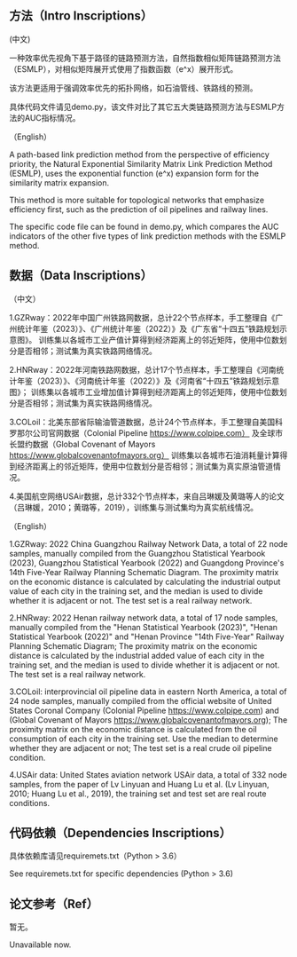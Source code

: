 方法（Intro Inscriptions）
----
(中文)

一种效率优先视角下基于路径的链路预测方法，自然指数相似矩阵链路预测方法（ESMLP），对相似矩阵展开式使用了指数函数（e^x）展开形式。

该方法更适用于强调效率优先的拓扑网络，如石油管线、铁路线的预测。

具体代码文件请见demo.py，该文件对比了其它五大类链路预测方法与ESMLP方法的AUC指标情况。

（English）

A path-based link prediction method from the perspective of efficiency priority, 
the Natural Exponential Similarity Matrix Link Prediction Method (ESMLP), 
uses the exponential function (e^x) expansion form for the similarity matrix expansion.

This method is more suitable for topological networks that emphasize efficiency first, 
such as the prediction of oil pipelines and railway lines.

The specific code file can be found in demo.py, 
which compares the AUC indicators of the other five types of link prediction methods with the ESMLP method.


数据（Data Inscriptions）
----
（中文）

1.GZRway：2022年中国广州铁路网数据，总计22个节点样本，手工整理自《广州统计年鉴（2023）》、《广州统计年鉴（2022）》及《广东省“十四五”铁路规划示意图》。
训练集以各城市工业产值计算得到经济距离上的邻近矩阵，使用中位数划分是否相邻；测试集为真实铁路网络情况。

2.HNRway：2022年河南铁路网数据，总计17个节点样本，手工整理自《河南统计年鉴（2023）》、《河南统计年鉴（2022）》及《河南省“十四五”铁路规划示意图》；
训练集以各城市工业增加值计算得到经济距离上的邻近矩阵，使用中位数划分是否相邻；测试集为真实铁路网络情况。

3.COLoil：北美东部省际输油管道数据，总计24个节点样本，手工整理自美国科罗那尔公司官网数据（Colonial Pipeline https://www.colpipe.com）
及全球市长盟约数据（Global Covenant of Mayors https://www.globalcovenantofmayors.org）
训练集以各城市石油消耗量计算得到经济距离上的邻近矩阵，使用中位数划分是否相邻；测试集为真实原油管道情况。

4.美国航空网络USAir数据，总计332个节点样本，来自吕琳媛及黄璐等人的论文（吕琳媛，2010；黄璐等，2019），训练集与测试集均为真实航线情况。

（English）

1.GZRway: 2022 China Guangzhou Railway Network Data, a total of 22 node samples, manually compiled from the Guangzhou Statistical Yearbook (2023),
Guangzhou Statistical Yearbook (2022) and Guangdong Province's 14th Five-Year Railway Planning Schematic Diagram.
The proximity matrix on the economic distance is calculated by calculating the industrial output value of each city in the training set,
and the median is used to divide whether it is adjacent or not. The test set is a real railway network.

2.HNRway: 2022 Henan railway network data, a total of 17 node samples, manually compiled from the "Henan Statistical Yearbook (2023)",
"Henan Statistical Yearbook (2022)" and "Henan Province "14th Five-Year" Railway Planning Schematic Diagram;
The proximity matrix on the economic distance is calculated by the industrial added value of each city in the training set,
and the median is used to divide whether it is adjacent or not. The test set is a real railway network.

3.COLoil: interprovincial oil pipeline data in eastern North America, a total of 24 node samples,
manually compiled from the official website of United States Coronal Company (Colonial Pipeline https://www.colpipe.com)
and (Global Covenant of Mayors https://www.globalcovenantofmayors.org);
The proximity matrix on the economic distance is calculated from the oil consumption of each city in the training set.
Use the median to determine whether they are adjacent or not; The test set is a real crude oil pipeline condition.

4.USAir data: United States aviation network USAir data, a total of 332 node samples,
from the paper of Lv Linyuan and Huang Lu et al. (Lv Linyuan, 2010; Huang Lu et al., 2019),
the training set and test set are real route conditions.

代码依赖（Dependencies Inscriptions）
----
具体依赖库请见requiremets.txt（Python > 3.6）

See requiremets.txt for specific dependencies (Python > 3.6)

论文参考（Ref）
----
暂无。

Unavailable now.

